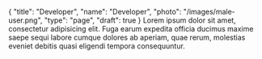 {
  "title": "Developer",
  "name": "Developer",
  "photo": "/images/male-user.png",
  "type": "page",
  "draft": true
}
Lorem ipsum dolor sit amet, consectetur adipisicing elit. Fuga earum expedita officia ducimus maxime saepe sequi labore cumque dolores ab aperiam, quae rerum, molestias eveniet debitis quasi eligendi tempora consequuntur.